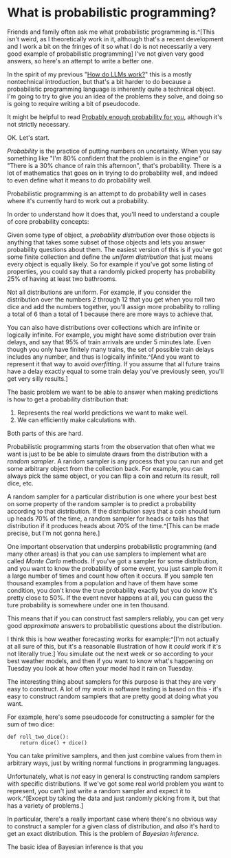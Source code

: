 # What is probabilistic programming?

Friends and family often ask me what probabilistic programming is.^[This isn't weird, as I theoretically work in it, although that's a recent development and I work a bit on the fringes of it so what I do is not necessarily a very good example of probabilistic programming] I've not given very good answers, so here's an attempt to write a better one.

In the spirit of my previous "[How do LLMs work?](https://notebook.drmaciver.com/posts/2025-02-08-09:26.html)" this is a mostly nontechnical introduction, but that's a bit harder to do because a probabilistic programming language is inherently quite a technical object. I'm going to try to give you an idea of the problems they solve, and doing so is going to require writing a bit of pseudocode.

It might be helpful to read [Probably enough probability for you](https://notebook.drmaciver.com/posts/2021-10-29-09:43.html), although it's not strictly necessary.

OK. Let's start.

*Probability* is the practice of putting numbers on uncertainty. When you say something like "I'm 80% confident that the problem is in the engine" or "There is a 30% chance of rain this afternoon", that's probability. There is a lot of mathematics that goes on in trying to do probability well, and indeed to even define what it means to do probability well.

Probabilistic programming is an attempt to do probability well in cases where it's currently hard to work out a probability.

In order to understand how it does that, you'll need to understand a couple of core probability concepts:

Given some type of object, a *probability distribution* over those objects is anything that takes some subset of those objects and lets you answer probability questions about them. The easiest version of this is if you've got some finite collection and define the *uniform distribution* that just means every object is equally likely. So for example if you've got some listing of properties, you could say that a randomly picked property has probability 25% of having at least two bathrooms.

Not all distributions are uniform. For example, if you consider the distribution over the numbers 2 through 12 that you get when you roll two dice and add the numbers together, you'll assign more probability to rolling a total of 6 than a total of 1 because there are more ways to achieve that.

You can also have distributions over collections which are infinite or logically infinite. For example, you might have some distribution over train delays, and say that 95% of train arrivals are under 5 minutes late. Even though you only have finitely many trains, the set of possible train delays includes any number, and thus is logically infinite.^[And you want to represent it that way to avoid *overfitting*. If you assume that all future trains have a delay exactly equal to some train delay you've previously seen, you'll get very silly results.]

The basic problem we want to be able to answer when making predictions is how to get a probability distribution that:

1. Represents the real world predictions we want to make well.
2. We can efficiently make calculations with.

Both parts of this are hard.

Probabilistic programming starts from the observation that often what we want is just to be be able to simulate draws from the distribution with a *random sampler*. A random sampler is any process that you can run and get some arbitrary object from the collection back. For example, you can always pick the same object, or you can flip a coin and return its result, roll dice, etc.

A random sampler for a particular distribution is one where your best best on some property of the random sampler is to predict a probability according to that distribution. If the distribution says that a coin should turn up heads 70% of the time, a random sampler for heads or tails has that distribution if it produces heads about 70% of the time.^[This can be made precise, but I'm not gonna here.]

One important observation that underpins probabilistic programming (and many other areas) is that you can use samplers to implement what are called *Monte Carlo* methods. If you've got a sampler for some distribution, and you want to know the probability of some event, you just sample from it a large number of times and count how often it occurs. If you sample ten thousand examples from a population and have of them have some condition, you don't know the true probability exactly but you do know it's pretty close to 50%. If the event never happens at all, you can guess the ture probability is somewhere under one in ten thousand.

This means that if you can construct fast samplers reliably, you can get very good *approximate* answers to probabilistic questions about the distribution.

I think this is how weather forecasting works for example:^[I'm not actually at all sure of this, but it's a reasonable illustration of how it *could* work if it's not literally true.] You simulate out the next week or so according to your best weather models, and then if you want to know what's happening on Tuesday you look at how often your model had it rain on Tuesday.

The interesting thing about samplers for this purpose is that they are very easy to construct. A lot of my work in software testing is based on this - it's easy to construct random samplers that are pretty good at doing what you want.

For example, here's some pseudocode for constructing a sampler for the sum of two dice:

```
def roll_two_dice():
    return dice() + dice()
```

You can take primitive samplers, and then just combine values from them in arbitrary ways, just by writing normal functions in programming languages.

Unfortunately, what is *not* easy in general is constructing random samplers with specific distributions. If we've got some real world problem you want to represent, you can't just write a random sampler and expect it to work.^[Except by taking the data and just randomly picking from it, but that has a variety of problems.]

In particular, there's a really important case where there's no obvious way to construct a sampler for a given class of distribution, and *also* it's hard to get an exact distribution. This is the problem of *Bayesian inference*.

The basic idea of Bayesian inference is that you  
